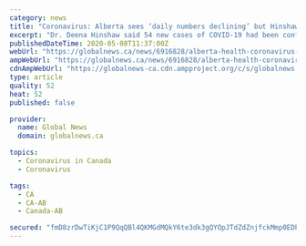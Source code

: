 ```yaml
---
category: news
title: "Coronavirus: Alberta sees ‘daily numbers declining’ but Hinshaw urges caution"
excerpt: "Dr. Deena Hinshaw said 54 new cases of COVID-19 had been confirmed in Alberta, bringing the provincial total to 6,017."
publishedDateTime: 2020-05-08T11:37:00Z
webUrl: "https://globalnews.ca/news/6916828/alberta-health-coronavirus-hinshaw-may-7/"
ampWebUrl: "https://globalnews.ca/news/6916828/alberta-health-coronavirus-hinshaw-may-7/amp/"
cdnAmpWebUrl: "https://globalnews-ca.cdn.ampproject.org/c/s/globalnews.ca/news/6916828/alberta-health-coronavirus-hinshaw-may-7/amp/"
type: article
quality: 52
heat: 52
published: false

provider:
  name: Global News
  domain: globalnews.ca

topics:
  - Coronavirus in Canada
  - Coronavirus

tags:
  - CA
  - CA-AB
  - Canada-AB

secured: "fmD8zrDwTiKjC1P9QqQBl4QKMGdMQkY6te3dk3gQYOpJTdZdZnjfckMmp0EDPHdLULBfNbrdgyyrKv/OsRA84iJ6OqIb9FuFhq/k4vX4Xwq4UTl475kgo0VGCz38bobi76qAqVsh7coKZLnVu2Vy3DJiWrJkluryoeB+yyrqvkL/QRfOdXvRHbhka5kNfi0gCFjbfXYToy4gwgkJ8KQXqBwbsPoGIcOMe+/ltS1CbRHJSLfahP768Oe5XDUtLYkCAjFlb3vDwamMs+EL4a4OHJFb2qmKhEJrKLqo9ieGO4G0oWXSRfTEMYinKDNxdzkV4cevex4ST2W7hRj6Q/8D8xw3NflVjTS3InR9ayYnEZz/riwF4okWsOGti/a/NYRoE9n3DQ3FSzbylZYvgCkxUDxKk88lFeGI9R11xdv8RihoP2uDFGODEcN+9tqiokfHeviZR7EvaUHayyuhPDktUu+9rlw0O8UtvZcLRbwz9Ys=;qyRZRFit8jq8CA6oe7IhHQ=="
---
```


